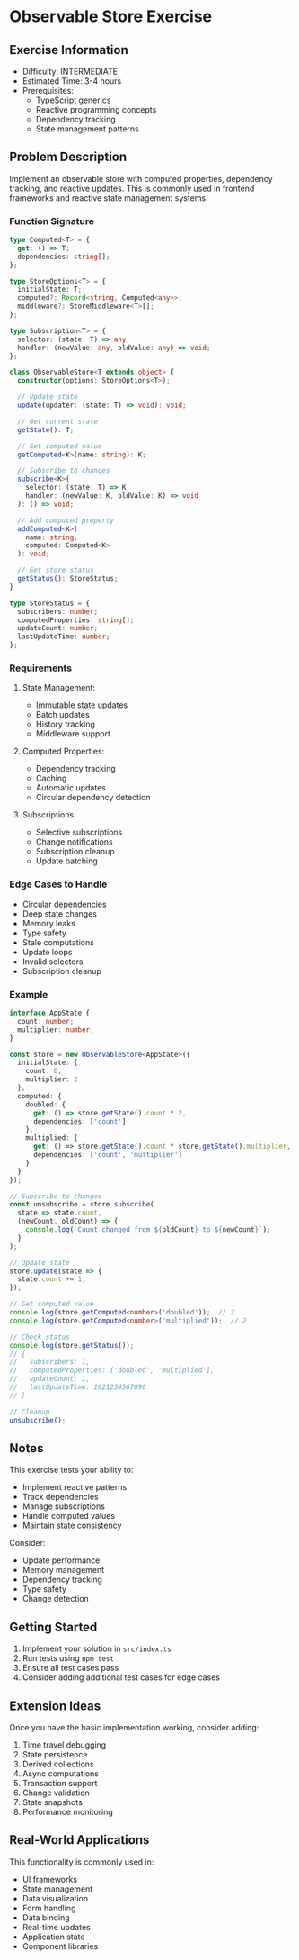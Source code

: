 # Observable Store Exercise

## Exercise Information
- Difficulty: INTERMEDIATE
- Estimated Time: 3-4 hours
- Prerequisites:
    - TypeScript generics
    - Reactive programming concepts
    - Dependency tracking
    - State management patterns

## Problem Description

Implement an observable store with computed properties, dependency tracking, and reactive updates. This is commonly used in frontend frameworks and reactive state management systems.

### Function Signature
```typescript
type Computed<T> = {
  get: () => T;
  dependencies: string[];
};

type StoreOptions<T> = {
  initialState: T;
  computed?: Record<string, Computed<any>>;
  middleware?: StoreMiddleware<T>[];
};

type Subscription<T> = {
  selector: (state: T) => any;
  handler: (newValue: any, oldValue: any) => void;
};

class ObservableStore<T extends object> {
  constructor(options: StoreOptions<T>);

  // Update state
  update(updater: (state: T) => void): void;

  // Get current state
  getState(): T;

  // Get computed value
  getComputed<K>(name: string): K;

  // Subscribe to changes
  subscribe<K>(
    selector: (state: T) => K,
    handler: (newValue: K, oldValue: K) => void
  ): () => void;

  // Add computed property
  addComputed<K>(
    name: string,
    computed: Computed<K>
  ): void;

  // Get store status
  getStatus(): StoreStatus;
}

type StoreStatus = {
  subscribers: number;
  computedProperties: string[];
  updateCount: number;
  lastUpdateTime: number;
};
```

### Requirements

1. State Management:
    - Immutable state updates
    - Batch updates
    - History tracking
    - Middleware support

2. Computed Properties:
    - Dependency tracking
    - Caching
    - Automatic updates
    - Circular dependency detection

3. Subscriptions:
    - Selective subscriptions
    - Change notifications
    - Subscription cleanup
    - Update batching

### Edge Cases to Handle

- Circular dependencies
- Deep state changes
- Memory leaks
- Type safety
- Stale computations
- Update loops
- Invalid selectors
- Subscription cleanup

### Example

```typescript
interface AppState {
  count: number;
  multiplier: number;
}

const store = new ObservableStore<AppState>({
  initialState: {
    count: 0,
    multiplier: 2
  },
  computed: {
    doubled: {
      get: () => store.getState().count * 2,
      dependencies: ['count']
    },
    multiplied: {
      get: () => store.getState().count * store.getState().multiplier,
      dependencies: ['count', 'multiplier']
    }
  }
});

// Subscribe to changes
const unsubscribe = store.subscribe(
  state => state.count,
  (newCount, oldCount) => {
    console.log(`Count changed from ${oldCount} to ${newCount}`);
  }
);

// Update state
store.update(state => {
  state.count += 1;
});

// Get computed value
console.log(store.getComputed<number>('doubled'));  // 2
console.log(store.getComputed<number>('multiplied'));  // 2

// Check status
console.log(store.getStatus());
// {
//   subscribers: 1,
//   computedProperties: ['doubled', 'multiplied'],
//   updateCount: 1,
//   lastUpdateTime: 1621234567890
// }

// Cleanup
unsubscribe();
```

## Notes

This exercise tests your ability to:
- Implement reactive patterns
- Track dependencies
- Manage subscriptions
- Handle computed values
- Maintain state consistency

Consider:
- Update performance
- Memory management
- Dependency tracking
- Type safety
- Change detection

## Getting Started

1. Implement your solution in `src/index.ts`
2. Run tests using `npm test`
3. Ensure all test cases pass
4. Consider adding additional test cases for edge cases

## Extension Ideas

Once you have the basic implementation working, consider adding:
1. Time travel debugging
2. State persistence
3. Derived collections
4. Async computations
5. Transaction support
6. Change validation
7. State snapshots
8. Performance monitoring

## Real-World Applications

This functionality is commonly used in:
- UI frameworks
- State management
- Data visualization
- Form handling
- Data binding
- Real-time updates
- Application state
- Component libraries
